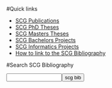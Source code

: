 #Quick links

- [SCG Publications](%assets_url%/scgbib/?query=scg-pub&filter=Year)
- [SCG PhD Theses](%assets_url%/scgbib/?query=scg-phd&filter=Year)
- [SCG Masters Theses](%assets_url%/scgbib/?query=scg-msc&filter=Year)
- [SCG Bachelors Projects](%assets_url%/scgbib/?query=scg-bp&filter=Year)
- [SCG Informatics Projects](%assets_url%/scgbib/?query=scg-ip&filter=Year)
- [How to link to the SCG Bibliography](%base_url%/wiki/howtos/howToLinkToScgBib)

#Search SCG Bibliography
<form method="GET" action="%assets_url%/scgbib"><input type="text" name="query" size="15" maxlength="800"/><input type="submit" value="scg bib"/></form>
